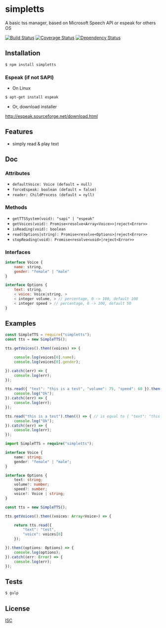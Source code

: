 # simpletts
A basic tss manager, based on Microsoft Speech API or espeak for others OS

[![Build Status](https://api.travis-ci.org/Psychopoulet/simpletts.svg?branch=master)](https://travis-ci.org/Psychopoulet/simpletts)
[![Coverage Status](https://coveralls.io/repos/github/Psychopoulet/simpletts/badge.svg?branch=master)](https://coveralls.io/github/Psychopoulet/simpletts)
[![Dependency Status](https://img.shields.io/david/Psychopoulet/simpletts/master.svg)](https://github.com/Psychopoulet/simpletts)

## Installation

```bash
$ npm install simpletts
```

### Espeak (if not SAPI)

* On Linux

```bash
$ apt-get install espeak
```

* Or, download installer

http://espeak.sourceforge.net/download.html

## Features

  * simply read & play text

## Doc

### Attributes

  * ``` defaultVoice: Voice (default = null) ```
  * ``` forceEspeak: boolean (default = false) ```
  * ``` reader: ChildProcess (default = nyll) ```

### Methods

  * ``` getTTSSystem(void): "sapi" | "espeak" ```
  * ``` getVoices(void): Promise<resolve<Array<Voice>>|reject<Error>> ```
  * ``` isReading(void): boolean ```
  * ``` read(Options|string): Promise<resolve<Options>|reject<Error>> ```
  * ``` stopReading(void): Promise<resolve<void>|reject<Error>> ```

### Interfaces

```javascript
interface Voice {
	name: string,
	gender: "female" | "male"
}

interface Options {
	text: string,
	< voice: Voice|string, >
	< integer volume, > // percentage, 0 -> 100, default 100
	< integer speed > // percentage, 0 -> 100, default 50
}
```

## Examples

```javascript
const SimpleTTS = require("simpletts");
const tts = new SimpleTTS();

tts.getVoices().then((voices) => {

	console.log(voices[0].name);
	console.log(voices[0].gender);

}).catch((err) => {
	console.log(err);
});

tts.read({ "text": "this is a test", "volume": 75, "speed": 60 }).then(() => {
	console.log("Ok");
}).catch((err) => {
	console.log(err);
});

tts.read("this is a test").then(() => { // is equal to { "text": "this is a test", "voice": voices[0], "volume": 100, "speed": 50 }
	console.log("Ok");
}).catch((err) => {
	console.log(err);
});
```

```typescript
import SimpleTTS = require("simpletts");

interface Voice {
	name: string;
	gender: "female" | "male";
}

interface Options {
	text: string;
	volume?: number;
	speed?: number;
	voice?: Voice | string;
}

const tts = new SimpleTTS();

tts.getVoices().then((voices: Array<Voice>) => {

	return tts.read({
		"text": "test",
		"voice": voices[0]
	});

}).then((options: Options) => {
	console.log(options);
}).catch((err: Error) => {
	console.log(err);
});
```

## Tests

```bash
$ gulp
```

## License

  [ISC](LICENSE)
